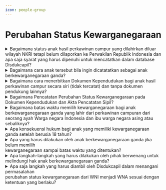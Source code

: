 ```yaml
---
icon: people-group
---
```


# Perubahan Status Kewarganegaraan

<details>

<summary>Bagaimana status anak hasil perkawinan campur yang dilahirkan diluar wilayah NKRI tetapi belum dilaporkan ke Perwakilan Republik Indonesia dan apa saja syarat yang harus dipenuhi untuk mencatatkan dalam database Disdukcapil?</summary>

Berdasarkan Pasal 97 ayat (3) dan ayat (4), diatur bahwa apabila kelahiran anak tersebut belum dilaporkan kepada Perwakilan Republik Indonesia, maka Disdukcapil dapat menerbitkan surat keterangan pelaporan, dengan persyaratan berupa bukti pencatatan&#x20;Peristiwa Penting yang diterjemahkan oleh penerjemah tersumpah bila menggunakan bahasa asing atau surat pernyataan tanggung jawab mutlak. \
\
**Sumber rujukan:**

* Pasal 97 ayat (3) dan ayat (4) Peraturan Menteri Dalam Negeri Nomor 108 Tahun 2019 tentang Peraturan Pelaksanaan Peraturan Presiden Nomor 96 Tahun 2018 Tentang Persyaratan dan Tata Cara Pendaftaran Penduduk dan Pencatatan Sipil. ([link](https://peraturan.go.id/id/permendagri-no-108-tahun-2019))
* Surat Dirjen Dukcapil No. 400.8.2.12/2902/Dukcapil tanggal 17 Februari 2023 kpd Kadis Dukcapil Trenggalek

{% hint style="success" %}
Dibuat:  23 Juni 2025 10:00 WIB | Perubahan terakhir: 23 Juni 2025 10:00 WIB
{% endhint %}

</details>



<details>

<summary>Bagaimana cara anak tersebut bila ingin dicatatatkan sebagai anak berkewarganegaraan ganda?</summary>

Untuk dicatatkan sebagai Anak Berkewarganegaraan Ganda sesuai Pasal 55 ayat (2)&#x20;Perpres Nomor 96 Tahun 2018 harus memiliki sertifikat bukti pendaftaran anak berkewarganegaraan ganda dari kantor imigrasi atau Perwakilan Republik Indonesia dan&#x20;dibuatkan catatan pinggir pada akta kelahiran berstatus WNI dan WNA oleh Disdukcapil Kabupaten/Kota atau Perwakilan Republik Indonesia.\
\
**Sumber rujukan:**

* Pasal 55 ayat (2) Peraturan Presiden Nomor 96 Tahun 2018 tentang Persyaratan dan Tata Cara Pendaftaran Penduduk dan Pencatatan Sipil. ([link](https://peraturan.go.id/id/perpres-no-96-tahun-2018))
* Surat Dirjen Dukcapil No. 400.8.2.12/2902/Dukcapil tanggal 17 Februari 2023 kpd Kadis Dukcapil Trenggalek.

{% hint style="success" %}
Dibuat:  23 Juni 2025 10:00 WIB | Perubahan terakhir: 23 Juni 2025 10:00 WIB
{% endhint %}

</details>



<details>

<summary>Bagaimana cara menerbitkan Dokumen Kependudukan bagi anak hasil perkawinan campur secara siri (tidak tercatat) dan tanpa dokumen pendukung lainnya?</summary>

Berdasarkan Pasal 4 huruf h Undang-Undang Nomor 12 Tahun 2006 diatur bahwa, Warga Negara Indonesia salah satunya adalah anak yang lahir diluar perkawinan yang sah dari seorang ibu warga negara asing yang diakui oleh seorang ayah WNI sebagai anaknya dan pengakuan itu sebelum anak tersebut berumur 18 (delapan belas) tahun atau belum kawin.

Sehubungan dengan hal tersebut, perlu dilakukan pengakuan anak oleh ayah kandungnya melalui Pengadilan, sehingga atas dasar pengakuan anak tersebut, dapat dicatatkan dalam dokumen kependudukan sebagai anak berkewarganegaraan ganda (WNI) dan setelah berusia 18 (delapan belas) tahun atau sudah kawin anak tersebut harus menyatakan memilih salah satu kewarganegaraannya, sesuai dengan Pasal 6 Undang-Undang Nomor 12 Tahun 2006.\
\
**Sumber rujukan:**

* Pasal 4 huruf h dan Pasal 6 Undang-Undang Nomor 12 Tahun 2006 Tentang Kewarganegaraan Republik Indonesia. ([link](https://peraturan.go.id/id/uu-no-12-tahun-2006))
* Surat Dirjen Dukcapil No 400.8.2.11/3090/Dukcapil tanggal 21-02-2023 kpd Kadis Dukcapil Kab. Banyuwangi.

{% hint style="success" %}
Dibuat:  23 Juni 2025 10:00 WIB | Perubahan terakhir: 23 Juni 2025 10:00 WIB
{% endhint %}

</details>



<details>

<summary>Bagaimana Pencatatan Perubahan Status Kewarganegaraan pada Dokumen Kependudukan dan Akta Pencatatan Sipil?</summary>

Berdasarkan ketentuan Pasal 54 ayat (1), (2), (3) dan (4) Undang-Undang Nomor 23 Tahun 2006 tentang Administrasi Kependudukan, intinya diatur bahwa setiap Perubahan status kewarganegaraan dari WNI menjadi WNA yang telah mendapat persetujuan dari negara&#x20;setempat wajib dilaporkan oleh penduduk yang bersangkutan kepada Perwakilan Republik Indonesia untuk dibuatkan Surat Keterangan Pelepasan Kewarganegaraan dan surat tersebut oleh Perwakilan Republik Indonesia diteruskan kepada menteri yang berwenang menurut peraturan perundang-undangan untuk diterbitkan SK Pelepasan Kewarganegaraannya&#x20;dan disampaikan kepada Instansi Pelaksana yang menerbitkan Akta Pencatatan Sipil yang bersangkutan.&#x20;

Dalam aplikasi SIAK, perubahan Status Kewarganegaraan syarat utama yang harus diisi adalah Nomor SK Pelepasan Kewarganegaraan yang dikeluarkan oleh menteri yang berwenang menurut peraturan perundang-undangan dalam hal ini menteri Hukum dan HAM.&#x20;Sehingga dalam setiap perubahan status kewarganegaraan WNI menjadi WNA harus memiliki SK Pelepasan kewarganegaraan untuk merubah status kewarganegaraan seseorang dalam aplikasi SIAK dan dibuatkan catatan pinggir pada kutipan akta dan register akta pencatatan sipil.

**Sumber rujukan:**

* Pasal 54 ayat (1), (2), (3) dan (4) Undang-Undang Nomor 23 Tahun 2006 tentang Administrasi Kependudukan. ([link](https://peraturan.go.id/id/uu-no-23-tahun-2006))
* Surat Dirjen Dukcapil No 400.8.2.2.4/16770/Dukcapil tanggal 22 November 2023 kpd Kadis Dukcapil Kota Medan.

{% hint style="success" %}
Dibuat:  23 Juni 2025 10:00 WIB | Perubahan terakhir: 23 Juni 2025 10:00 WIB
{% endhint %}

</details>



<details>

<summary>Bagaimana batas waktu memilih kewarganegaraan bagi anak berkewarganegaraan ganda yang lahir dari perkawinan campuran dari seorang ayah Warga negara Indonesia dan ibu warga negara asing atau sebaliknya?</summary>

Dasar hukum yang mengatur mengenai anak berkewarganegaraan ganda di Indonesia adalah&#x20;Undang-Undang Nomor 12 Tahun 2006 tentang Kewarganegaraan Republik Indonesia, khususnya Pasal 4 huruf c, d, h, dan l, Pasal 5, dan Pasal 6. Selain itu, terdapat ketentuan dalam Peraturan Pemerintah Nomor 21 Tahun 2022 tentang Perubahan Atas Peraturan&#x20;Pemerintah Nomor 2 Tahun 2007 mengenai Tata Cara Memperoleh, Kehilangan, Pembatalan, dan Memperoleh Kembali Kewarganegaraan Republik Indonesia, yang intinya:

1. Anak yang lahir dari perkawinan Anak yang lahir dari perkawinan yang sah dari seorang ayah Warga negara Indonesia dan ibu warga negara asing atau sebaliknya, anak yang lahir diluar perkawinan yang sah dari seorang ibu warga negara asing yang diakui oleh seorang ayah Warga Negara Indonesia sebagai anaknya dan pengakuan itu dilakukan sebelum anak   &#x20;tersebut 18 (delapan belas) tahun atau belum kawin serta anak yang dilahirkan di luar wilayah negara Republik Indonesia dari seorang ayah dan ibu Warga Negara Indonesia yang karena ketentuan dari negara tempat anak tersebut dilahirkan memberikan kewarganegaraan kepada anak yang bersangkutan, adalah Warga Negara Indonesia;
2. Anak Warga Negara Indonesia yang lahir di luar perkawinan yang sah, belum berusia 18 (delapan belas) tahun dan belum kawin diakui secara sah oleh ayahnya yang berkewarganegaraan asing tetap diakui sebagai Warga Negara Indonesia;
3. Anak Warga Negara Indonesia yang belum berusia 5 (lima) tahun diangkat secara sah sebagai anak oleh warga negara asing berdasarkan penetapan pengadilan tetap diakui sebagai Warga Negara Indonesia. \
   \
   **Sumber rujukan:**

* Undang-Undang Nomor 12 Tahun 2006 tentang Kewarganegaraan Republik Indonesia
* Peraturan Pemerintah Nomor 21 Tahun 2022 tentang Perubahan Atas Peraturan Pemerintah Nomor 2 Tahun 2007 mengenai Tata Cara Memperoleh, Kehilangan,  &#x20;Pembatalan, dan Memperoleh Kembali Kewarganegaraan Republik Indonesia
* Surat Dirjen Dukcapil No. 400.8.2.13/4858/Dukcapil tgl 24 April 2024 kepada Kepala Dinas/Unit Kerja yang Membidangi Kependudukan dan Pencatatan Sipil Provinsi dan Kepala Disdukcapil Kabupaten/Kota Seluruh Indonesia tentang Batas Waktu Memilih  &#x20;Kewarganegaraan Bagi Anak Berkewarganegaraan Ganda.

{% hint style="success" %}
Dibuat:  23 Juni 2025 10:00 WIB | Perubahan terakhir: 23 Juni 2025 10:00 WIB
{% endhint %}

</details>



<details>

<summary>Apa konsekuensi hukum bagi anak yang memiliki kewarganegaraan ganda setelah berusia 18 tahun?</summary>

Anak yang memiliki kewarganegaraan ganda harus menyatakan memilih salah satu kewarganegaraan setelah berusia 18 tahun atau setelah menikah. Pernyataan untuk memilih kewarganwgraaan dibuat secara tertulis dan disampaikan kepada pejabat yang menangani kewarganegaraan di Kementerian Hukum dan HAM dalam waktu paling lambat 3 tahun setelah anak berusia 18 tahun (usia 21 tahun) atau setelah menikah. Apabila anak tersebut tidak memilih sampai batas waktu yang ditentukan, maka status kewarganegaraannya sebagai warga negara Indonesia akan hilang. \
\
**Sumber rujukan:**

* Undang-Undang Nomor 12 Tahun 2006 tentang Kewarganegaraan Republik Indonesia
* Surat Dirjen Dukcapil No. 400.8.2.13/4858/Dukcapil tgl 24 April 2024 kepada Kepala Dinas/Unit Kerja yang Membidangi Kependudukan dan Pencatatan Sipil Provinsi dan Kepala Disdukcapil Kabupaten/Kota Seluruh Indonesia tentang Batas Waktu Memilih  &#x20;Kewarganegaraan Bagi Anak Berkewarganegaraan Ganda.

{% hint style="success" %}
Dibuat:  23 Juni 2025 10:00 WIB | Perubahan terakhir: 23 Juni 2025 10:00 WIB
{% endhint %}

</details>



<details>

<summary>Apa yang harus dilakukan oleh anak berkewarganegaraan ganda jika belum memilih<br>kewarganegaraan sampai batas waktu yang ditentukan?</summary>

Merujuk ketentuan Pasal 3A dan Pasal 67A Peraturan Pemerintah Nomor 21 Tahun 2022 tentang Perubahan Atas Peraturan Pemerintah Nomor 2 Tahun 2007 tentang Tata Cara Memperoleh, Kehilangan, Pembatalan, dan Memperoleh Kembali Kewarganegaraan Republik Indonesia, yang intinya diatur bahwa bagi anak berkewarganegaraan ganda belum memilih kewarganegaraan sampai batas waktu yang ditentukan sebagaimana dimaksud pada angka 2 dan 3 tersebut di atas, yang belum mendaftar atau sudah mendaftar tetapi belum memilih&#x20;kewarganegaraan, dapat mengajukan permohonan pewarganegaraan kepada Presiden melalui Menteri Hukum dan HAM. \
\
**Sumber rujukan:**

* Peraturan Pemerintah Nomor 21 Tahun 2022 tentang Perubahan Atas Peraturan Pemerintah Nomor 2 Tahun 2007 mengenai Tata Cara Memperoleh, Kehilangan, Pembatalan, dan Memperoleh Kembali Kewarganegaraan Republik Indonesia
* Surat Dirjen Dukcapil No. 400.8.2.13/4858/Dukcapil tgl 24 April 2024 kepada Kepala Dinas/Unit Kerja yang Membidangi Kependudukan dan Pencatatan Sipil Provinsi dan Kepala Disdukcapil Kabupaten/Kota Seluruh Indonesia tentang Batas Waktu Memilih  &#x20;Kewarganegaraan Bagi Anak Berkewarganegaraan Ganda.

{% hint style="success" %}
Dibuat:  23 Juni 2025 10:00 WIB | Perubahan terakhir: 23 Juni 2025 10:00 WIB
{% endhint %}

</details>



<details>

<summary>Apa langkah-langkah yang harus dilakukan oleh pihak berwenang untuk melindungi hak anak berkewarganegaraan ganda?</summary>

Pihak berwenang harus melakukan langkah-langkah berikut:

1. Melakukan pendataan terhadap anak berkewarganegaraan ganda di wilayahnya.
2. Melakukan sosialisasi dan advokasi kepada penduduk, terutama kepada anak berkewarganegaraan ganda, mengenai ketentuan untuk memilih kewarganegaraan setelah berusia 18 tahun atau menikah.
3. Melakukan koordinasi dengan Kantor Wilayah Kementerian Hukum dan HAM setempat terhadap penduduk/anak berkewarganegaraan ganda tersebut.&#x20;

**Sumber rujukan:**\
Surat Dirjen Dukcapil No. 400.8.2.13/4858/Dukcapil tgl 24 April 2024 kepada Kepala Dinas/Unit Kerja yang Membidangi Kependudukan dan Pencatatan Sipil Provinsi dan Kepala Disdukcapil Kabupaten/Kota Seluruh Indonesia tentang Batas Waktu Memilih Kewarganegaraan Bagi Anak Berkewarganegaraan Ganda.

{% hint style="success" %}
Dibuat:  23 Juni 2025 10:00 WIB | Perubahan terakhir: 23 Juni 2025 10:00 WIB
{% endhint %}

</details>



<details>

<summary>Apa saja langkah yang harus diambil oleh Disdukcapil dalam menangani permasalahan<br>perubahan status kewarganegaraan dari WNI menjadi WNA sesuai dengan ketentuan yang berlaku?</summary>

Berdasarkan Pasal 57 Peraturan Presiden 96 Tahun 2018 dan Pasal 84 Peraturan Menteri Dalam Negeri Nomor 108 Tahun 2019, pastikan bahwa pemohon telah memenuhi persyaratan yang ditentukan.

Persyaratan tersebut meliputi:

1. Petikan Keputusan Menteri yang menyelenggarakan urusan pemerintahan di bidang hukum tentang Peraturan Presiden perubahan status kewarganegaraan atau surat keterangan pelepasan kewarganegaraan Indonesia dari Perwakilan Republik Indonesia.
2. Kutipan akta pencatatan sipil.
3. Dokumen Perjalanan Republik Indonesia.

Agar berkoordinasi dengan Kanwil Kementerian Hukum dan HAM setempat, untuk memastikan apakah perubahan status kewarganegaraan yang bersangkutan telah mempunyai persyaratan sebagaimana dimaksud di atas. Apabila yang bersangkutan telah mempunyai persyaratan tersebut, maka Dinas Dukcapil Kota Medan dapat merubah statusnya menjadi bukan penduduk dan WNA serta membuatkan catatan pinggir pada register dan kutipan akta pencatatan sipil yang dimiliki. Tetapi apabila yang bersangkutan belum mempunyai persyaratan dimaksud, maka diminta kepada Saudara agar segera mengusulkan penonaktifan NIK nya kepada Ditjen Kependudukan dan Pencatatan Sipil. \
\
**Sumber rujukan:**

* Peraturan Presiden Nomor 96 Tahun 2018;
* Peraturan Menteri Dalam Negeri Nomor 108 Tahun 2019;
* Surat Dirjen Dukcapil No. 400.8.2.4/3728/Dukcapil tgl 21 Maret 2024 kepada Kepala Disdukcapil Kota Medan tentang Petunjuk Pencatatan Perubahan Status Kewarganegaraan.

{% hint style="success" %}
Dibuat:  23 Juni 2025 10:00 WIB | Perubahan terakhir: 23 Juni 2025 10:00 WIB
{% endhint %}

</details>
